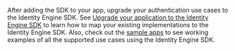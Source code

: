 
After adding the SDK to your app, upgrade your authentication use cases to the Identity Engine SDK. See [Upgrade your application to the Identity Engine SDK](/docs/guides/oie-upgrade-api-sdk-to-oie-sdk/nodejs/main/) to learn how to map your existing implementations to the Identity Engine SDK. Also, check out the [sample apps](/docs/guides/oie-embedded-common-run-samples) to see working examples of all the supported use cases using the Identity Engine SDK.
